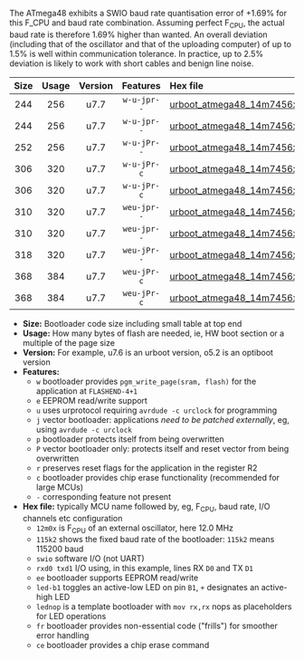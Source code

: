 The ATmega48 exhibits a SWIO baud rate quantisation error of +1.69% for this F_CPU and baud rate combination. Assuming perfect F<sub>CPU</sub>, the actual baud rate is therefore 1.69% higher than wanted. An overall deviation (including that of the oscillator and that of the uploading computer) of up to 1.5% is well within communication tolerance. In practice, up to 2.5% deviation is likely to work with short cables and benign line noise.

|Size|Usage|Version|Features|Hex file|
|:-:|:-:|:-:|:-:|:--|
|244|256|u7.7|`w-u-jpr--`|[urboot_atmega48_14m7456x_+500k0_swio_rxd0_txd1_led+b5.hex](https://raw.githubusercontent.com/stefanrueger/urboot.hex/main/mcus/atmega48/external_oscillator/fcpu_14m7456x/br_+500k0/urboot_atmega48_14m7456x_+500k0_swio_rxd0_txd1_led+b5.hex)|
|244|256|u7.7|`w-u-jpr--`|[urboot_atmega48_14m7456x_+500k0_swio_rxd0_txd1_lednop.hex](https://raw.githubusercontent.com/stefanrueger/urboot.hex/main/mcus/atmega48/external_oscillator/fcpu_14m7456x/br_+500k0/urboot_atmega48_14m7456x_+500k0_swio_rxd0_txd1_lednop.hex)|
|252|256|u7.7|`w-u-jPr--`|[urboot_atmega48_14m7456x_+500k0_swio_rxd0_txd1.hex](https://raw.githubusercontent.com/stefanrueger/urboot.hex/main/mcus/atmega48/external_oscillator/fcpu_14m7456x/br_+500k0/urboot_atmega48_14m7456x_+500k0_swio_rxd0_txd1.hex)|
|306|320|u7.7|`w-u-jPr-c`|[urboot_atmega48_14m7456x_+500k0_swio_rxd0_txd1_led+b5_fr_ce.hex](https://raw.githubusercontent.com/stefanrueger/urboot.hex/main/mcus/atmega48/external_oscillator/fcpu_14m7456x/br_+500k0/urboot_atmega48_14m7456x_+500k0_swio_rxd0_txd1_led+b5_fr_ce.hex)|
|306|320|u7.7|`w-u-jPr-c`|[urboot_atmega48_14m7456x_+500k0_swio_rxd0_txd1_lednop_fr_ce.hex](https://raw.githubusercontent.com/stefanrueger/urboot.hex/main/mcus/atmega48/external_oscillator/fcpu_14m7456x/br_+500k0/urboot_atmega48_14m7456x_+500k0_swio_rxd0_txd1_lednop_fr_ce.hex)|
|310|320|u7.7|`weu-jpr--`|[urboot_atmega48_14m7456x_+500k0_swio_rxd0_txd1_ee_led+b5.hex](https://raw.githubusercontent.com/stefanrueger/urboot.hex/main/mcus/atmega48/external_oscillator/fcpu_14m7456x/br_+500k0/urboot_atmega48_14m7456x_+500k0_swio_rxd0_txd1_ee_led+b5.hex)|
|310|320|u7.7|`weu-jpr--`|[urboot_atmega48_14m7456x_+500k0_swio_rxd0_txd1_ee_lednop.hex](https://raw.githubusercontent.com/stefanrueger/urboot.hex/main/mcus/atmega48/external_oscillator/fcpu_14m7456x/br_+500k0/urboot_atmega48_14m7456x_+500k0_swio_rxd0_txd1_ee_lednop.hex)|
|318|320|u7.7|`weu-jPr--`|[urboot_atmega48_14m7456x_+500k0_swio_rxd0_txd1_ee.hex](https://raw.githubusercontent.com/stefanrueger/urboot.hex/main/mcus/atmega48/external_oscillator/fcpu_14m7456x/br_+500k0/urboot_atmega48_14m7456x_+500k0_swio_rxd0_txd1_ee.hex)|
|368|384|u7.7|`weu-jPr-c`|[urboot_atmega48_14m7456x_+500k0_swio_rxd0_txd1_ee_led+b5_fr_ce.hex](https://raw.githubusercontent.com/stefanrueger/urboot.hex/main/mcus/atmega48/external_oscillator/fcpu_14m7456x/br_+500k0/urboot_atmega48_14m7456x_+500k0_swio_rxd0_txd1_ee_led+b5_fr_ce.hex)|
|368|384|u7.7|`weu-jPr-c`|[urboot_atmega48_14m7456x_+500k0_swio_rxd0_txd1_ee_lednop_fr_ce.hex](https://raw.githubusercontent.com/stefanrueger/urboot.hex/main/mcus/atmega48/external_oscillator/fcpu_14m7456x/br_+500k0/urboot_atmega48_14m7456x_+500k0_swio_rxd0_txd1_ee_lednop_fr_ce.hex)|

- **Size:** Bootloader code size including small table at top end
- **Usage:** How many bytes of flash are needed, ie, HW boot section or a multiple of the page size
- **Version:** For example, u7.6 is an urboot version, o5.2 is an optiboot version
- **Features:**
  + `w` bootloader provides `pgm_write_page(sram, flash)` for the application at `FLASHEND-4+1`
  + `e` EEPROM read/write support
  + `u` uses urprotocol requiring `avrdude -c urclock` for programming
  + `j` vector bootloader: applications *need to be patched externally*, eg, using `avrdude -c urclock`
  + `p` bootloader protects itself from being overwritten
  + `P` vector bootloader only: protects itself and reset vector from being overwritten
  + `r` preserves reset flags for the application in the register R2
  + `c` bootloader provides chip erase functionality (recommended for large MCUs)
  + `-` corresponding feature not present
- **Hex file:** typically MCU name followed by, eg, F<sub>CPU</sub>, baud rate, I/O channels etc configuration
  + `12m0x` is F<sub>CPU</sub> of an external oscillator, here 12.0 MHz
  + `115k2` shows the fixed baud rate of the bootloader: `115k2` means 115200 baud
  + `swio` software I/O (not UART)
  + `rxd0 txd1` I/O using, in this example, lines RX `D0` and TX `D1`
  + `ee` bootloader supports EEPROM read/write
  + `led-b1` toggles an active-low LED on pin `B1`, `+` designates an active-high LED
  + `lednop` is a template bootloader with `mov rx,rx` nops as placeholders for LED operations
  + `fr` bootloader provides non-essential code ("frills") for smoother error handling
  + `ce` bootloader provides a chip erase command
